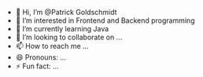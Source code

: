 - 👋 Hi, I’m @Patrick Goldschmidt
- 👀 I’m interested in Frontend and Backend programming
- 🌱 I’m currently learning Java
- 💞️ I’m looking to collaborate on ...
- 📫 How to reach me ...
- 😄 Pronouns: ...
- ⚡ Fun fact: ...

<!---
Wengerde/Wengerde is a ✨ special ✨ repository because its `README.md` (this file) appears on your GitHub profile.
You can click the Preview link to take a look at your changes.
--->
